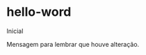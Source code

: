 # hello-word
Inicial
  
  
  Mensagem para lembrar que houve alteração.
              
            
